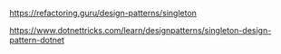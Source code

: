﻿https://refactoring.guru/design-patterns/singleton

https://www.dotnettricks.com/learn/designpatterns/singleton-design-pattern-dotnet
